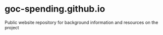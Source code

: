 # goc-spending.github.io

Public website repository for background information and resources on the project
